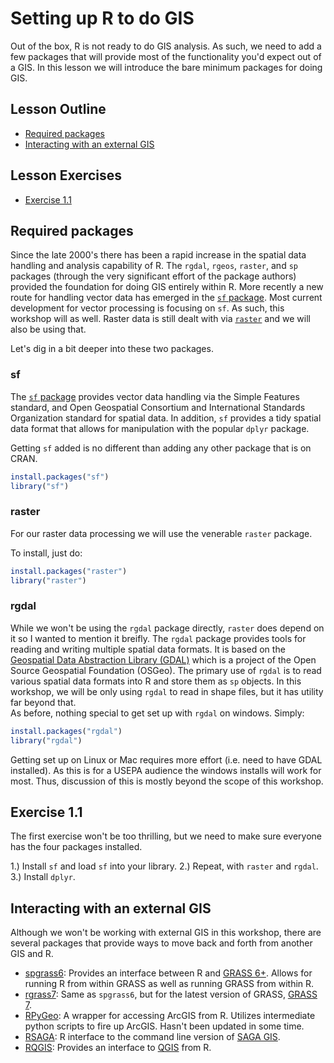 
 
# Setting up R to do GIS
Out of the box, R is not ready to do GIS analysis.  As such, we need to add a few packages that will provide most of the functionality you'd expect out of a GIS.  In this lesson we will introduce the bare minimum packages for doing GIS.

## Lesson Outline
- [Required packages](#required-packages)
- [Interacting with an external GIS](#interacting-with-an-external-gis)

## Lesson Exercises
- [Exercise 1.1](#exercise-11)

## Required packages
Since the late 2000's there has been a rapid increase in the spatial data handling and analysis capability of R.  The `rgdal`, `rgeos`, `raster`, and `sp` packages (through the very significant effort of the package authors) provided the foundation for doing GIS entirely within R. More recently a new route for handling vector data has emerged in the [`sf` package](https://cran.r-project.org/package=sf).  Most current development for vector processing is focusing on `sf`.  As such, this workshop will as well.  Raster data is still dealt with via [`raster`](https://cran.r-project.org/package=raster) and we will also be using that.

Let's dig in a bit deeper into these two packages.

### sf
The [`sf` package](http://r-spatial.github.io/sf/) provides vector data handling via the Simple Features standard, and Open Geospatial Consortium and International Standards Organization standard for spatial data. In addition, `sf` provides a tidy spatial data format that allows for manipulation with the popular `dplyr` package.

Getting `sf` added is no different than adding any other package that is on CRAN.


```r
install.packages("sf")
library("sf")
```


### raster
For our raster data processing we will use the venerable `raster` package.  

To install, just do: 


```r
install.packages("raster")
library("raster")
```


### rgdal
While we won't be using the `rgdal` package directly, `raster` does depend on it so I wanted to mention it breifly. The `rgdal` package provides tools for reading and writing multiple spatial data formats.  It is based on the [Geospatial Data Abstraction Library (GDAL)](http://www.gdal.org/) which is a project of the Open Source Geospatial Foundation (OSGeo).  The primary use of `rgdal` is to read various spatial data formats into R and store them as `sp` objects.  In this workshop, we will be only using `rgdal` to read in shape files, but it has utility far beyond that.  
As before, nothing special to get set up with `rgdal` on windows.  Simply:


```r
install.packages("rgdal")
library("rgdal")
```

Getting set up on Linux or Mac requires more effort (i.e. need to have GDAL installed).  As this is for a USEPA audience the windows installs will work for most.  Thus, discussion of this is mostly beyond the scope of this workshop.  

## Exercise 1.1
The first exercise won't be too thrilling, but we need to make sure everyone has the four packages installed. 

1.) Install `sf` and load `sf` into your library.
2.) Repeat, with `raster` and `rgdal`.
3.) Install `dplyr`.


## Interacting with an external GIS
Although we won't be working with external GIS in this workshop, there are several packages that provide ways to move back and forth from another GIS and R.  

- [spgrass6](https://cran.r-project.org/web/packages/spgrass6/index.html): Provides an interface between R and [GRASS 6+](https://grass.osgeo.org/download/software/#g64x).  Allows for running R from within GRASS as well as running GRASS from within R.  
- [rgrass7](https://cran.r-project.org/web/packages/rgrass7/index.html): Same as `spgrass6`, but for the latest version of GRASS, [GRASS 7](https://grass.osgeo.org/download/software/#g70x).
- [RPyGeo](https://cran.r-project.org/web/packages/RPyGeo/index.html): A wrapper for accessing ArcGIS from R.  Utilizes intermediate python scripts to fire up ArcGIS.  Hasn't been updated in some time.
- [RSAGA](https://cran.r-project.org/web/packages/RSAGA/index.html): R interface to the command line version of [SAGA GIS](http://www.saga-gis.org/en/index.html).
- [RQGIS](https://cran.r-project.org/package=RQGIS): Provides an interface to [QGIS](http://www.qgis.org/en/site/) from R. 







